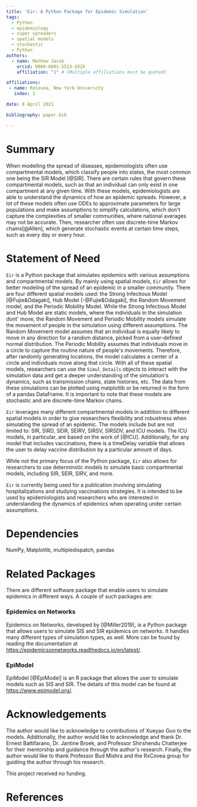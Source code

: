 ```yaml
---
title: 'Eir: A Python Package for Epidemic Simulation'
tags:
  - Python
  - epidemiology
  - super spreaders
  - spatial models
  - stochastic
  - Python
authors:
  - name: Mathew Jacob
    orcid: 0000-0001-5513-432X
    affiliation: "1" # (Multiple affiliations must be quoted)

affiliations:
 - name: RxCovea, New York University
   index: 1

date: 8 April 2021

bibliography: paper.bib

---
```


# Summary

When modelling the spread of diseases, epidemiologists often use compartmental models, which classify people into states, the most common one being the SIR Model [@SIR]. There are certain rules that govern these compartmental models, such as that an individual can only exist in one compartment at any given time. With these models, epidemiologists are able to understand the dynamics of how an epidemic spreads. However, a lot of these models often use ODEs to approximate parameters for large populations and make assumptions to simplify calculations, which don't capture the complexities of smaller communities, where national averages may not be accurate. Then, researcher often use discrete-time Markov chains[@Allen], which generate stochastic events at certain time steps, such as every day or every hour. 

# Statement of Need

` Eir ` is a Python package that simulates epidemics with various assumptions and compartmental models. By mainly using spatial models, ` Eir ` allows for better modeling of the spread of an epidemic in a smaller community. There are four different spatial models used: the Strong Infectious Model [@Fujie&Odagaki], Hub Model [-@Fujie&Odagaki], the Random Movement model, and the Periodic Mobility Model. While the Strong Infectious Model and Hub Model are static models, where the individuals in the simulation dont' move, the Random Movement and Periodic Mobility models simulate the movement of people in the simulation using different assumptions. The Random Movement model assumes that an individual is equally likely to move in any direction for a random distance, picked from a user-defined normal distribution. The Periodic Mobility assumes that individuals move in a circle to capture the routine nature of people's movements. Therefore, after randomly generating locations, the model calculates a center of a circle and individuals move along that circle. With all of these spatial models, researchers can use the `Simul_Details` objects to interact with the simulation data and get a deeper understanding of the simulation's dynamics, such as transmission chains, state histories, etc. The data from these simulations can be plotted using matplotlib or be returned in the form of a pandas DataFrame. It is important to note that these models are stochastic and are discrete-time Markov chains. 

` Eir ` leverages many different compartmental models in addtition to different spatial models in order to give researchers flexibility and robustness when simulating the spread of an epidemic. The models include but are not limited to: SIR, SIRD, SEIR, SEIRV, SIRSV, SIRSDV, and ICU models. The ICU models, in particular, are based on the work of [@ICU]. Additionally, for any model that includes vaccinations, there is a timeDelay variable that allows the user to delay vaccine distribution by a particular amount of days. 

While not the primary focus of the Python package, `Eir` also allows for researchers to use determinstic models to simulate basic compartmental models, including SIR, SEIR, SIRV, and more. 

`Eir` is currently being used for a publication involving simulating hospitalizations and studying vaccinations strategies. It is intended to be used by epidemiologists and researchers who are interested in understanding the dynamics of epidemics when operating under certain assumptions.
# Dependencies
NumPy, Matplotlib, multipledispatch, pandas

# Related Packages
There are different software package that enable users to simulate epidemics in different ways. A couple of such packages are:

### Epidemics on Networks

 Epidemics on Networks, developed by [@Miller2019], is a Python package that allows users to simulate SIS and SIR epidemics on networks. It handles many different types of simulation types, as well. More can be found by reading the documentation at https://epidemicsonnetworks.readthedocs.io/en/latest/. 

### EpiModel

 EpiModel [@EpiModel] is an R package that allows the user to simulate models such as SIS and SIR. The details of this model can be found at https://www.epimodel.org/. 

# Acknowledgements
The author would like to acknowledge to contributions of Xueyao Guo to the models. Additionally, the author would like to acknowledge and thank Dr. Ernest Battifarano, Dr. Jantine Broek, and Professor Shirshendu Chatterjee for their mentorship and guidance through the author's research. Finally, the author would like to thank Professor Bud Mishra and the RxCovea group for guidiing the author through his research. 

This project received no funding. 

# References

